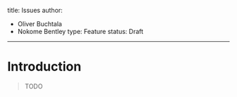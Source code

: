 title: Issues
author:
  - Oliver Buchtala
  - Nokome Bentley
type: Feature
status: Draft
---

# Introduction

> TODO